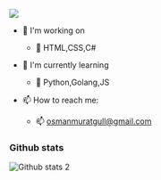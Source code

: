 ![](https://komarev.com/ghpvc/?username=osmanmuratgull)

- 📌 I'm working on 
  - 📌 HTML,CSS,C#

- 🌱 I'm currently learning 
  - 🌱 Python,Golang,JS

- 📫 How to reach me:
  - 📫 osmanmuratgull@gmail.com
  
### Github stats
  ![Github stats 2](https://github-readme-stats.vercel.app/api?username=osmanmuratgull&show_icons=true&theme=radical)
